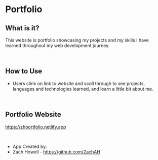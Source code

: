 # Portfolio

## What is it?
This website is portfolio showcasing my projects and my skills I have learned throughout my web development journey.




 
<br/>





## How to Use
* Users clink on link to website and scoll through to see projects, languages and technologies learned, and learn a little bit about me.





<br/>

    
    

## Portfolio Website

https://zhportfolio.netlify.app

<br/>






* App Created by:
* Zach Howell - https://github.com/ZachAH
